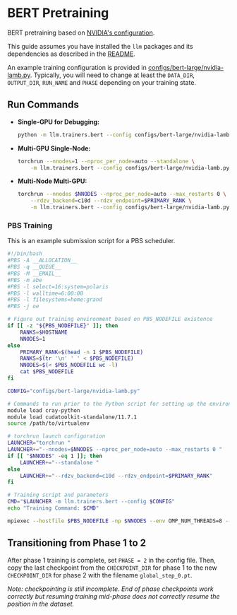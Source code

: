 # BERT Pretraining

BERT pretraining based on [NVIDIA's configuration](https://github.com/NVIDIA/DeepLearningExamples/blob/ca5ae20e3d1af3464159754f758768052c41c607/PyTorch/LanguageModeling/BERT/scripts/configs/pretrain_config.sh).

This guide assumes you have installed the `llm` packages and its dependencies as described in the [README](../README.md).

An example training configuration is provided in [configs/bert-large/nvidia-lamb.py](../configs/bert-large/nvidia-lamb.py).
Typically, you will need to change at least the `DATA_DIR`, `OUTPUT_DIR`, `RUN_NAME` and `PHASE` depending on your training state.

## Run Commands

- **Single-GPU for Debugging:**
  ```bash
  python -m llm.trainers.bert --config configs/bert-large/nvidia-lamb.py --debug
  ```
- **Multi-GPU Single-Node:**
  ```bash
  torchrun --nnodes=1 --nproc_per_node=auto --standalone \
      -m llm.trainers.bert --config configs/bert-large/nvidia-lamb.py
  ```
- **Multi-Node Multi-GPU:**
  ```bash
  torchrun --nnodes $NNODES --nproc_per_node=auto --max_restarts 0 \
      --rdzv_backend=c10d --rdzv_endpoint=$PRIMARY_RANK \
      -m llm.trainers.bert --config configs/bert-large/nvidia-lamb.py
  ```

### PBS Training

This is an example submission script for a PBS scheduler.
```bash
#!/bin/bash
#PBS -A __ALLOCATION__
#PBS -q __QUEUE__
#PBS -M __EMAIL__
#PBS -m abe
#PBS -l select=16:system=polaris
#PBS -l walltime=6:00:00
#PBS -l filesystems=home:grand
#PBS -j oe

# Figure out training environment based on PBS_NODEFILE existence
if [[ -z "${PBS_NODEFILE}" ]]; then
    RANKS=$HOSTNAME
    NNODES=1
else
    PRIMARY_RANK=$(head -n 1 $PBS_NODEFILE)
    RANKS=$(tr '\n' ' ' < $PBS_NODEFILE)
    NNODES=$(< $PBS_NODEFILE wc -l)
    cat $PBS_NODEFILE
fi

CONFIG="configs/bert-large/nvidia-lamb.py"

# Commands to run prior to the Python script for setting up the environment
module load cray-python
module load cudatoolkit-standalone/11.7.1
source /path/to/virtualenv

# torchrun launch configuration
LAUNCHER="torchrun "
LAUNCHER+="--nnodes=$NNODES --nproc_per_node=auto --max_restarts 0 "
if [[ "$NNODES" -eq 1 ]]; then
    LAUNCHER+="--standalone "
else
    LAUNCHER+="--rdzv_backend=c10d --rdzv_endpoint=$PRIMARY_RANK"
fi

# Training script and parameters
CMD="$LAUNCHER -m llm.trainers.bert --config $CONFIG"
echo "Training Command: $CMD"

mpiexec --hostfile $PBS_NODEFILE -np $NNODES --env OMP_NUM_THREADS=8 --cpu-bind none $CMD
```

## Transitioning from Phase 1 to 2

After phase 1 training is complete, set `PHASE = 2` in the config file.
Then, copy the last checkpoint from the `CHECKPOINT_DIR` for phase 1 to the new `CHECKPOINT_DIR` for phase 2 with the filename `global_step_0.pt`.

*Note: checkpointing is still incomplete. End of phase checkpoints work correctly but resuming training mid-phase does not correctly resume the position in the dataset.*
